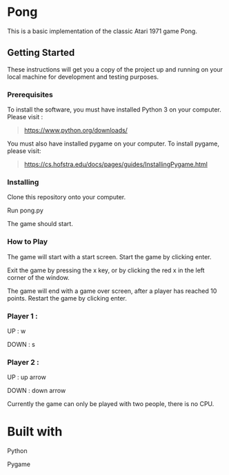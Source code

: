 # **Pong**

This is a basic implementation of the classic Atari 1971 game Pong.

## **Getting Started**

These instructions will get you a copy of the project up and running on your local machine for development and testing purposes.

### **Prerequisites**

To install the software, you must have installed Python 3 on your computer. Please visit :

>https://www.python.org/downloads/

You must also have installed pygame on your computer. To install pygame, please visit:

>https://cs.hofstra.edu/docs/pages/guides/InstallingPygame.html

### **Installing**

Clone this repository onto your computer.

Run pong.py

The game should start.

### **How to Play**

The game will start with a start screen. Start the game by clicking enter.

Exit the game by pressing the x key, or by clicking the red x in the left corner of the window.

The game will end with a game over screen, after a player has reached 10 points. Restart the game by clicking enter.

### Player 1 :

UP : w

DOWN : s

### Player 2 :

UP : up arrow

DOWN : down arrow

Currently the game can only be played with two people, there is no CPU.

# **Built with**

Python

Pygame

